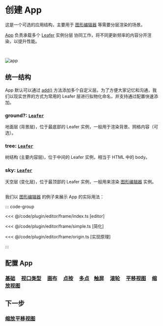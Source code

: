 <script setup>
import Case from '/component/Case.vue'
</script>

# 创建 App

这是一个可选的应用结构，主要用于 [图形编辑器](/guide/plugin/editor.md) 等需要分层渲染的场景。

[App](/reference/display/App.md) 负责承载多个 [Leafer](/reference/display/Leafer.md) 实例分层 协同工作，将不同更新频率的内容分开渲染，以提升性能。

<br/>

![app](/svg/app.svg)

## 统一结构

App 默认可以通过 [add()](/reference/display/App.md#add-leafer-leafer) 方法添加多个自定义层。为了方便大家记忆和沟通，我们以现实世界的方式为常用的 Leafer 层进行拟物化命名，并支持通过配置快速添加。

### ground?: [`Leafer`](/reference/display/Leafer.md)

地面层 (背景层)，位于最底部的 Leafer 实例，一般用于渲染背景、网格内容（可选）。

### tree: [`Leafer`](/reference/display/Leafer.md)

树结构 (主要内容层)，位于中间的 Leafer 实例，相当于 HTML 中的 body。

### sky: [`Leafer`](/reference/display/Leafer.md)

天空层 (变化层)，位于最顶部的 Leafer 实例，一般用来渲染 [图形编辑器](/plugin/in/editor/) 实例。

##

<case name="Editor" index=2 count=2 x=20></case>

我们以 [图形编辑器](/plugin/in/editor/) 的例子来展示 App 的实际用法：

::: code-group

<<< @/code/plugin/editor/frame/index.ts [editor]

<<< @/code/plugin/editor/frame/simple.ts [简化]

<<< @/code/plugin/editor/frame/origin.ts [实现原理]

:::

## 配置 App

### [基础](/reference/config/app/base.md) &nbsp; &nbsp; [视口类型](/reference/config/app/type.md) &nbsp; &nbsp; [画布](/reference/config/app/canvas.md) &nbsp; &nbsp; [点按](/reference/config/app/pointer.md) &nbsp; &nbsp; [多点](/reference/config/app/multiTouch.md) &nbsp; &nbsp;[触屏](/reference/config/app/touch.md) &nbsp; &nbsp; [滚轮](/reference/config/app/wheel.md) &nbsp; &nbsp; [平移视图](/reference/config/app/move.md) &nbsp; &nbsp; [缩放视图](/reference/config/app/zoom.md) &nbsp; &nbsp;

## 下一步

### [缩放平移视图](/guide/app/viewport)
